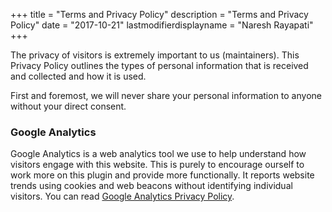 +++
title = "Terms and Privacy Policy"
description = "Terms and Privacy Policy"
date = "2017-10-21"
lastmodifierdisplayname = "Naresh Rayapati"
+++

The privacy of visitors is extremely important to us (maintainers). This Privacy Policy outlines the types of personal information that is received and collected and how it is used.

First and foremost, we will never share your personal information to anyone without your direct consent.

### Google Analytics

Google Analytics is a web analytics tool we use to help understand how visitors engage with this website. This is purely to encourage ourself to work more on this plugin and provide more functionally. It reports website trends using cookies and web beacons without identifying individual visitors. You can read [Google Analytics Privacy Policy](http://www.google.com/analytics/learn/privacy.html).
